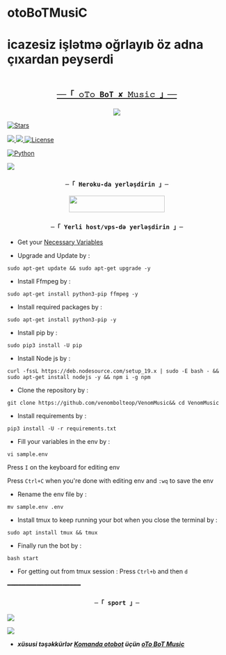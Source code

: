 # otoBoTMusiC
# icazesiz işlətmə oğrlayıb öz adna çıxardan peyserdi
  <p align="center"><a href="https://telegra.ph/file/79d1c45a428cc6a37feca.jpg"> <img >





<h2 align="center">

    ──「 𝚘𝚃𝚘 BoT ✘ 𝙼𝚞𝚜𝚒𝚌 」──

</h2>



<p align="center">

  <img src="https://telegra.ph/file/79d1c45a428cc6a37feca.jpg">

</p>



<p align="center">

<a href="https://github.com/Qadirnesirov/otoBoTMusiC.git"> <img src="https://img.shields.io/github/stars/otobotbolteop/otobotMusic?color=black&logo=github&logoColor=black&style=for-the-badge" alt="Stars" /></a>

<a href="tps://img.shields.io/github/forks/otobotbolteop/otobotMusic?color=black&logo=github&logoColor=black&style=for-the-badge" /></a>

<a href="https://github.com/Qadirnesirov/otoBoTMusiC.git"> <img src="ht"> <img src="ht"> <img src="https://img.shields.io/badge/License-MIT-blueviolet?style=for-the-badge" alt="License" /> </a>

<a href="https://www.python.org/"> <img src="https://img.shields.io/badge/Written%20in-Python-orange?style=for-the-badge&logo=python" alt="Python" /> </a>

<a href="https://github.com/Qadirnesirov/otoBoTMusiC.git"> <img src="https://img.shields.io/github/last-commit/otobotbolteop/otobotMusic?color=blue&logo=github&logoColor=green&style=for-the-badge" /></a>

</p>





<h3 align="center">

    ─「 Heroku-da yerləşdirin 」─

</h3>



<p align="center"><a href="https://dashboard.heroku.com/new?template=https://github.com/venombolteop/otobotMusic"> <img src="https://img.shields.io/badge/Deploy%20On%20Heroku-blue?style=for-the-badge&logo=heroku" width="220" height="38.45"/></a></p>



<h3 align="center">

    ─「 Yerli host/vps-də yerləşdirin 」─

</h3>



- Get your [Necessary Variables](https://github.com/Qadirnesirov/otoBoTMusiC.git)

- Upgrade and Update by :

`sudo apt-get update && sudo apt-get upgrade -y`

- Install Ffmpeg by :

`sudo apt-get install python3-pip ffmpeg -y`

- Install required packages by :

`sudo apt-get install python3-pip -y`

- Install pip by :

`sudo pip3 install -U pip`

- Install Node js by :

`curl -fssL https://deb.nodesource.com/setup_19.x | sudo -E bash - && sudo apt-get install nodejs -y && npm i -g npm`

- Clone the repository by :

`git clone https://github.com/venombolteop/VenomMusic&& cd VenomMusic`

- Install requirements by :

`pip3 install -U -r requirements.txt`

- Fill your variables in the env by :

`vi sample.env`<br>

Press `I` on the keyboard for editing env<br>

Press `Ctrl+C` when you're done with editing env and `:wq` to save the env<br>

- Rename the env file by :

`mv sample.env .env`

- Install tmux to keep running your bot when you close the terminal by :

`sudo apt install tmux && tmux`

- Finally run the bot by :

`bash start`

- For getting out from tmux session : Press `Ctrl+b` and then `d`<br>

━━━━━━━━━━━━━━━━━━━━



<h3 align="center">

    ─「 sport 」─

</h3>



<p align="center">

<a href="https://telegram.me/otobotsprot"><img src="https://img.shields.io/badge/-Support%20Group-blue.svg?style=for-the-badge&logo=Telegram"></a>

</p>



<p align="center">

<a href="https://telegram.me/otobotowner"><img src="https://img.shields.io/badge/-Support%20Channel-blue.svg?style=for-the-badge&logo=Telegram"></a>

</p>



- <b> _xüsusi təşəkkürlər [Komanda otobot](https://github.com/Qadirnesirov) üçün [oTo BoT Music](https://github.com/Qadirnesirov/otoBoTMusiC)_ </b>

